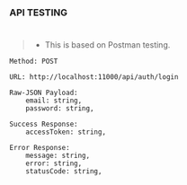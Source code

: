 ### API TESTING
#
> - This is based on Postman testing.

```plaintext
Method: POST

URL: http://localhost:11000/api/auth/login

Raw-JSON Payload:
    email: string,
    password: string,

Success Response:
    accessToken: string,

Error Response:
    message: string,
    error: string,
    statusCode: string,
```
